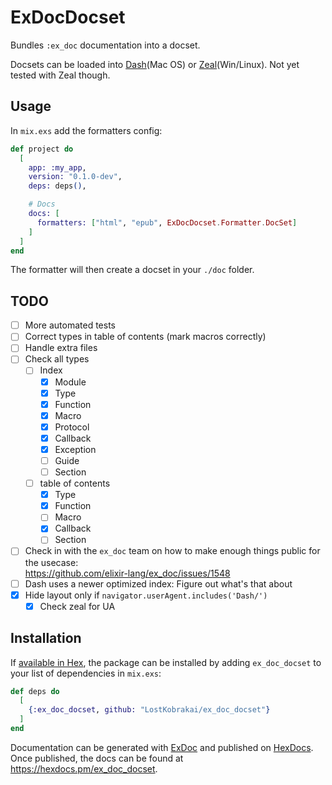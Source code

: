 # ExDocDocset

Bundles `:ex_doc` documentation into a docset.

Docsets can be loaded into [Dash](https://kapeli.com/dash)(Mac OS) or
[Zeal](https://zealdocs.org/)(Win/Linux). Not yet tested with Zeal though.

## Usage

In `mix.exs` add the formatters config:

```elixir
def project do
  [
    app: :my_app,
    version: "0.1.0-dev",
    deps: deps(),

    # Docs
    docs: [
      formatters: ["html", "epub", ExDocDocset.Formatter.DocSet]
    ]
  ]
end
```

The formatter will then create a docset in your `./doc` folder.

## TODO 

- [ ] More automated tests
- [ ] Correct types in table of contents (mark macros correctly)
- [ ] Handle extra files
- [ ] Check all types
  - [ ] Index
    - [x] Module
    - [x] Type
    - [x] Function
    - [x] Macro
    - [x] Protocol
    - [x] Callback
    - [x] Exception
    - [ ] Guide
    - [ ] Section
  - [ ] table of contents
    - [x] Type
    - [x] Function
    - [ ] Macro
    - [x] Callback
    - [ ] Section
- [ ] Check in with the `ex_doc` team on how to make enough things public for the usecase:  
https://github.com/elixir-lang/ex_doc/issues/1548
- [ ] Dash uses a newer optimized index: Figure out what's that about
- [x] Hide layout only if `navigator.userAgent.includes('Dash/')`
  - [x] Check zeal for UA

## Installation

If [available in Hex](https://hex.pm/docs/publish), the package can be installed
by adding `ex_doc_docset` to your list of dependencies in `mix.exs`:

```elixir
def deps do
  [
    {:ex_doc_docset, github: "LostKobrakai/ex_doc_docset"}
  ]
end
```

Documentation can be generated with [ExDoc](https://github.com/elixir-lang/ex_doc)
and published on [HexDocs](https://hexdocs.pm). Once published, the docs can
be found at <https://hexdocs.pm/ex_doc_docset>.


